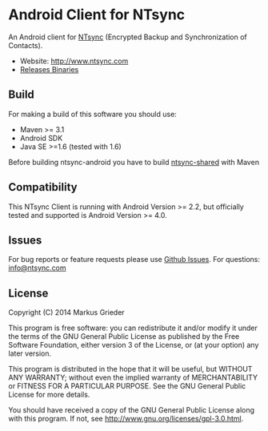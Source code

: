 Android Client for NTsync
=========================

An Android client for [NTsync](http://www.ntsync.com) (Encrypted Backup and Synchronization of Contacts).

- Website: http://www.ntsync.com
- [Releases Binaries](https://github.com/mgrieder/ntsync-android/releases)

Build
-----

For making a build of this software you should use:

- Maven >= 3.1
- Android SDK
- Java SE >=1.6 (tested with 1.6)

Before building ntsync-android you have to build [ntsync-shared](https://github.com/mgrieder/ntsync-shared-java) with Maven


Compatibility
-------------

This NTsync Client is running with Android Version >= 2.2, but officially tested and supported is Android Version >= 4.0.


Issues
---------------

For bug reports or feature requests please use [Github Issues](https://github.com/mgrieder/ntsync-android/issues).
For questions: <info@ntsync.com>

License
-------

Copyright (C) 2014 Markus Grieder

This program is free software: you can redistribute it and/or modify
it under the terms of the GNU General Public License as
published by the Free Software Foundation, either version 3 of the
License, or (at your option) any later version.

This program is distributed in the hope that it will be useful,
but WITHOUT ANY WARRANTY; without even the implied warranty of
MERCHANTABILITY or FITNESS FOR A PARTICULAR PURPOSE.  See the
GNU General Public License for more details.
 
You should have received a copy of the GNU General Public
License along with this program.  If not, see
<http://www.gnu.org/licenses/gpl-3.0.html>. 
